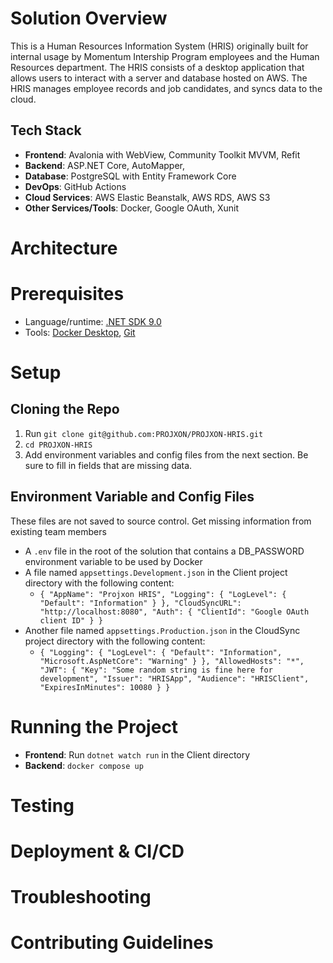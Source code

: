 # Solution Overview
This is a Human Resources Information System (HRIS) originally built for internal usage by Momentum Intership Program
employees and the Human Resources department. The HRIS consists of a desktop application that allows users to interact
with a server and database hosted on AWS. The HRIS manages employee records and job candidates, and syncs data to the cloud.

## Tech Stack
- **Frontend**: Avalonia with WebView, Community Toolkit MVVM, Refit
- **Backend**: ASP.NET Core, AutoMapper, 
- **Database**: PostgreSQL with Entity Framework Core
- **DevOps**: GitHub Actions
- **Cloud Services**: AWS Elastic Beanstalk, AWS RDS, AWS S3
- **Other Services/Tools**: Docker, Google OAuth, Xunit

# Architecture

# Prerequisites
- Language/runtime: [.NET SDK 9.0](https://dotnet.microsoft.com/en-us/download/dotnet/9.0) 
- Tools: [Docker Desktop](https://www.docker.com/products/docker-desktop/), [Git](https://git-scm.com/downloads)

# Setup
## Cloning the Repo
1. Run `git clone git@github.com:PROJXON/PROJXON-HRIS.git`
2. `cd PROJXON-HRIS`
3. Add environment variables and config files from the next section. Be sure to fill in fields that are missing data.
## Environment Variable and Config Files
These files are not saved to source control. Get missing information from existing team members
- A `.env` file in the root of the solution that contains a DB_PASSWORD environment variable to be used by Docker
- A file named `appsettings.Development.json` in the Client project directory with the following content:
  - `{
        "AppName": "Projxon HRIS",
        "Logging": {
            "LogLevel": {
                "Default": "Information"
            }
        },
        "CloudSyncURL": "http://localhost:8080",
        "Auth": {
            "ClientId": "Google OAuth client ID"
        }
    }`
- Another file named `appsettings.Production.json` in the CloudSync project directory with the following content:
  - `{
  "Logging": {
    "LogLevel": {
      "Default": "Information",
      "Microsoft.AspNetCore": "Warning"
    }
  },
  "AllowedHosts": "*",
  "JWT": {
    "Key": "Some random string is fine here for development",
    "Issuer": "HRISApp",
    "Audience": "HRISClient",
    "ExpiresInMinutes": 10080
  }
}`

# Running the Project
- **Frontend**: Run `dotnet watch run` in the Client directory
- **Backend**: `docker compose up`

# Testing

# Deployment & CI/CD

# Troubleshooting

# Contributing Guidelines


